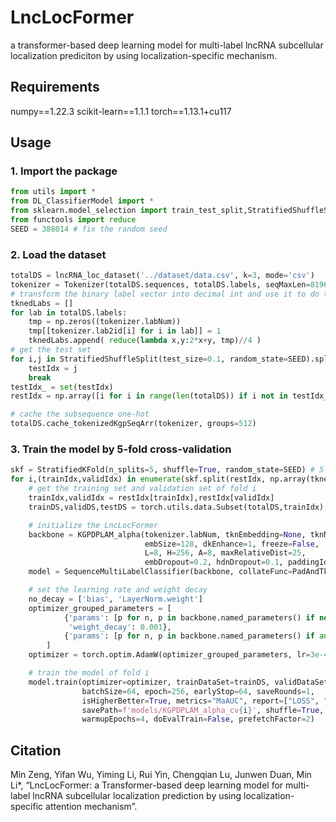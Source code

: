 # LncLocFormer
a transformer-based deep learning model for multi-label lncRNA subcellular localization prediciton by using localization-specific mechanism.

## Requirements
numpy==1.22.3
scikit-learn==1.1.1
torch==1.13.1+cu117

## Usage

### 1. Import the package
```python
from utils import *
from DL_ClassifierModel import *
from sklearn.model_selection import train_test_split,StratifiedShuffleSplit,StratifiedKFold,KFold
from functools import reduce
SEED = 388014 # fix the random seed
```

### 2. Load the dataset
```python
totalDS = lncRNA_loc_dataset('../dataset/data.csv', k=3, mode='csv')
tokenizer = Tokenizer(totalDS.sequences, totalDS.labels, seqMaxLen=8196, sequences_=totalDS.sequences_)
# transform the binary label vector into decimal int and use it to do the stratified split
tknedLabs = []
for lab in totalDS.labels:
    tmp = np.zeros((tokenizer.labNum))
    tmp[[tokenizer.lab2id[i] for i in lab]] = 1
    tknedLabs.append( reduce(lambda x,y:2*x+y, tmp)//4 )
# get the test set
for i,j in StratifiedShuffleSplit(test_size=0.1, random_state=SEED).split(range(len(tknedLabs)), tknedLabs):
    testIdx = j
    break
testIdx_ = set(testIdx)
restIdx = np.array([i for i in range(len(totalDS)) if i not in testIdx_])

# cache the subsequence one-hot
totalDS.cache_tokenizedKgpSeqArr(tokenizer, groups=512)
```

### 3. Train the model by 5-fold cross-validation
```python
skf = StratifiedKFold(n_splits=5, shuffle=True, random_state=SEED) # 5-fold cross validation
for i,(trainIdx,validIdx) in enumerate(skf.split(restIdx, np.array(tknedLabs)[restIdx])):
    # get the training set and validation set of fold i
    trainIdx,validIdx = restIdx[trainIdx],restIdx[validIdx]
    trainDS,validDS,testDS = torch.utils.data.Subset(totalDS,trainIdx),torch.utils.data.Subset(totalDS,validIdx),torch.utils.data.Subset(totalDS,testIdx)

    # initialize the LncLocFormer
    backbone = KGPDPLAM_alpha(tokenizer.labNum, tknEmbedding=None, tknNum=tokenizer.tknNum,  # torch.tensor(np.eye(tokenizer.tknNum), dtype=torch.float32)
                              embSize=128, dkEnhance=1, freeze=False,
                              L=8, H=256, A=8, maxRelativeDist=25,
                              embDropout=0.2, hdnDropout=0.1, paddingIdx=tokenizer.tkn2id['[PAD]']).cuda()
    model = SequenceMultiLabelClassifier(backbone, collateFunc=PadAndTknizeCollateFunc(tokenizer), mode=0)

    # set the learning rate and weight decay
    no_decay = ['bias', 'LayerNorm.weight']
    optimizer_grouped_parameters = [
            {'params': [p for n, p in backbone.named_parameters() if not any(nd in n for nd in no_decay)],
             'weight_decay': 0.001},
            {'params': [p for n, p in backbone.named_parameters() if any(nd in n for nd in no_decay)], 'weight_decay': 0.0}
        ]
    optimizer = torch.optim.AdamW(optimizer_grouped_parameters, lr=3e-4, weight_decay=0.001)

    # train the model of fold i
    model.train(optimizer=optimizer, trainDataSet=trainDS, validDataSet=validDS, otherDataSet=testDS,
                batchSize=64, epoch=256, earlyStop=64, saveRounds=1, 
                isHigherBetter=True, metrics="MaAUC", report=["LOSS", "AvgF1", 'MiF', 'MaF', "LOSS", "MaAUC", 'MiAUC', 'MiP', 'MaP', 'MiR', 'MaR', "EachAUC", "EachAUPR"], 
                savePath=f'models/KGPDPLAM_alpha_cv{i}', shuffle=True, dataLoadNumWorkers=0, pinMemory=True, 
                warmupEpochs=4, doEvalTrain=False, prefetchFactor=2)
```

## Citation
Min Zeng, Yifan Wu, Yiming Li, Rui Yin, Chengqian Lu, Junwen Duan, Min Li*, “LncLocFormer: a Transformer-based deep learning model for multi-label lncRNA subcellular localization prediction by using localization-specific attention mechanism”.
